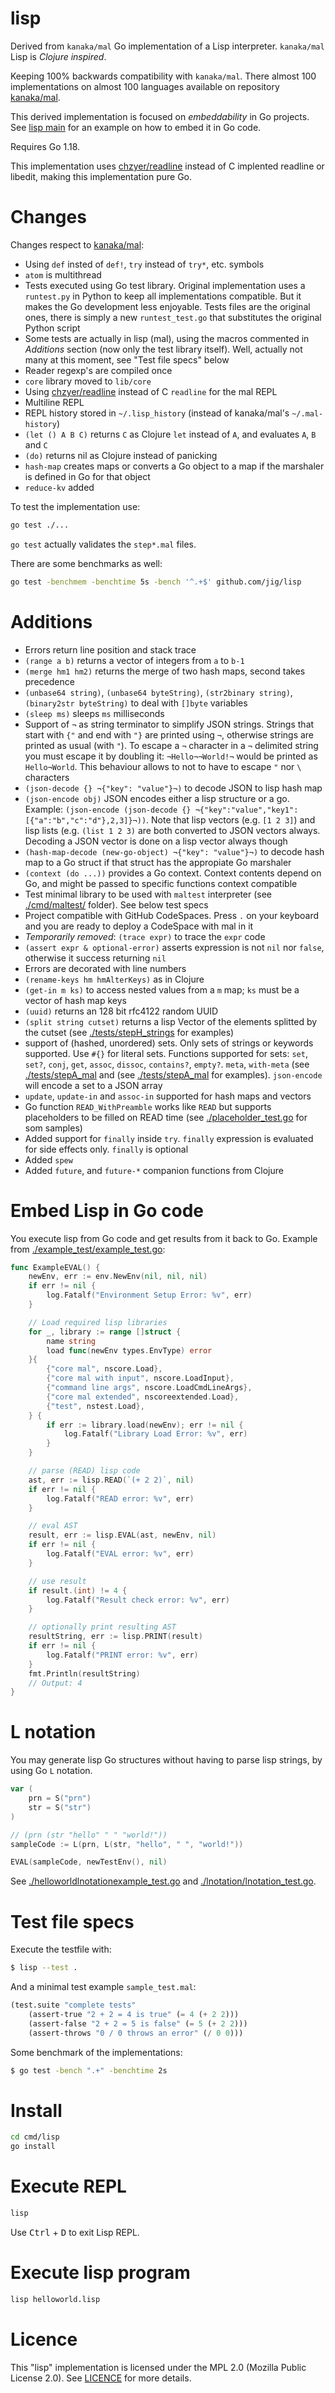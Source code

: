 # lisp

Derived from `kanaka/mal` Go implementation of a Lisp interpreter.
`kanaka/mal` Lisp is _Clojure inspired_.

Keeping 100% backwards compatibility with `kanaka/mal`.
There almost 100 implementations on almost 100 languages available on repository [kanaka/mal](https://github.com/kanaka/mal).

This derived implementation is focused on _embeddability_ in Go projects.
See [lisp main](./cmd/lisp) for an example on how to embed it in Go code.

Requires Go 1.18.

This implementation uses [chzyer/readline](https://github.com/chzyer/readline) instead of C implented readline or libedit, making this implementation pure Go.

# Changes

Changes respect to [kanaka/mal](https://github.com/kanaka/mal):

- Using `def` insted of `def!`, `try` instead of `try*`, etc. symbols
- `atom` is multithread
- Tests executed using Go test library. Original implementation uses a `runtest.py` in Python to keep all implementations compatible. But it makes the Go development less enjoyable. Tests files are the original ones, there is simply a new `runtest_test.go` that substitutes the original Python script
- Some tests are actually in lisp (mal), using the macros commented in _Additions_ section (now only the test library itself). Well, actually not many at this moment, see "Test file specs" below
- Reader regexp's are compiled once
- `core` library moved to `lib/core`
- Using [chzyer/readline](https://github.com/chzyer/readline) instead of C `readline` for the mal REPL
- Multiline REPL
- REPL history stored in `~/.lisp_history` (instead of kanaka/mal's `~/.mal-history`)
- `(let () A B C)` returns `C` as Clojure `let` instead of `A`, and evaluates `A`, `B` and `C`
- `(do)` returns nil as Clojure instead of panicking
- `hash-map` creates maps or converts a Go object to a map if the marshaler is defined in Go for that object
- `reduce-kv` added

To test the implementation use:

```bash
go test ./...
```

`go test` actually validates the `step*.mal` files.

There are some benchmarks as well:

```bash
go test -benchmem -benchtime 5s -bench '^.+$' github.com/jig/lisp
```

# Additions

- Errors return line position and stack trace
- `(range a b)` returns a vector of integers from `a` to `b-1`
- `(merge hm1 hm2)` returns the merge of two hash maps, second takes precedence
- `(unbase64 string)`, `(unbase64 byteString)`, `(str2binary string)`, `(binary2str byteString)` to deal with `[]byte` variables
- `(sleep ms)` sleeps `ms` milliseconds
- Support of `¬` as string terminator to simplify JSON strings. Strings that start with `{"` and end with `"}` are printed using `¬`, otherwise strings are printed as usual (with `"`). To escape a `¬` character in a `¬` delimited string you must escape it by doubling it: `¬Hello¬¬World!¬` would be printed as `Hello¬World`. This behaviour allows to not to have to escape `"` nor `\` characters
- `(json-decode {} ¬{"key": "value"}¬)` to decode JSON to lisp hash map
- `(json-encode obj)` JSON encodes either a lisp structure or a go. Example: `(json-encode (json-decode {} ¬{"key":"value","key1": [{"a":"b","c":"d"},2,3]}¬))`. Note that lisp vectors (e.g. `[1 2 3]`) and lisp lists (e.g. `(list 1 2 3)` are both converted to JSON vectors always. Decoding a JSON vector is done on a lisp vector always though
- `(hash-map-decode (new-go-object) ¬{"key": "value"}¬)` to decode hash map to a Go struct if that struct has the appropiate Go marshaler
- `(context (do ...))` provides a Go context. Context contents depend on Go, and might be passed to specific functions context compatible
- Test minimal library to be used with `maltest` interpreter (see [./cmd/maltest/](./cmd/maltest/) folder). See below test specs
- Project compatible with GitHub CodeSpaces. Press `.` on your keyboard and you are ready to deploy a CodeSpace with mal in it
- _Temporarily removed_: `(trace expr)` to trace the `expr` code
- `(assert expr & optional-error)` asserts expression is not `nil` nor `false`, otherwise it success returning `nil`
- Errors are decorated with line numbers
- `(rename-keys hm hmAlterKeys)` as in Clojure
- `(get-in m ks)` to access nested values from a `m` map; `ks` must be a vector of hash map keys
- `(uuid)` returns an 128 bit rfc4122 random UUID
- `(split string cutset)` returns a lisp Vector of the elements splitted by the cutset (see [./tests/stepH_strings](./tests/stepH_strings.mal) for examples)
- support of (hashed, unordered) sets. Only sets of strings or keywords supported. Use `#{}` for literal sets. Functions supported for sets: `set`, `set?`, `conj`, `get`, `assoc`, `dissoc`, `contains?`, `empty?`. `meta`, `with-meta` (see [./tests/stepA_mal](./tests/stepF_set.mal) and (see [./tests/stepA_mal](./tests/stepF_set.mal) for examples). `json-encode` will encode a set to a JSON array
- `update`, `update-in` and `assoc-in` supported for hash maps and vectors
- Go function `READ_WithPreamble` works like `READ` but supports placeholders to be filled on READ time (see [./placeholder_test.go](./placeholder_test.go) for som samples)
- Added support for `finally` inside `try`. `finally` expression is evaluated for side effects only. `finally` is optional
- Added `spew`
- Added `future`, and `future-*` companion functions from Clojure

# Embed Lisp in Go code

You execute lisp from Go code and get results from it back to Go. Example from [./example_test/example_test.go](./example_test/example_test.go):

```go
func ExampleEVAL() {
	newEnv, err := env.NewEnv(nil, nil, nil)
	if err != nil {
		log.Fatalf("Environment Setup Error: %v", err)
	}

	// Load required lisp libraries
	for _, library := range []struct {
		name string
		load func(newEnv types.EnvType) error
	}{
		{"core mal", nscore.Load},
		{"core mal with input", nscore.LoadInput},
		{"command line args", nscore.LoadCmdLineArgs},
		{"core mal extended", nscoreextended.Load},
		{"test", nstest.Load},
	} {
		if err := library.load(newEnv); err != nil {
			log.Fatalf("Library Load Error: %v", err)
		}
	}

	// parse (READ) lisp code
	ast, err := lisp.READ(`(+ 2 2)`, nil)
	if err != nil {
		log.Fatalf("READ error: %v", err)
	}

	// eval AST
	result, err := lisp.EVAL(ast, newEnv, nil)
	if err != nil {
		log.Fatalf("EVAL error: %v", err)
	}

	// use result
	if result.(int) != 4 {
		log.Fatalf("Result check error: %v", err)
	}

	// optionally print resulting AST
	resultString, err := lisp.PRINT(result)
	if err != nil {
		log.Fatalf("PRINT error: %v", err)
	}
	fmt.Println(resultString)
	// Output: 4
}
```

# L notation

You may generate lisp Go structures without having to parse lisp strings, by using Go `L` notation.

```go
var (
    prn = S("prn")
    str = S("str")
)

// (prn (str "hello" " " "world!"))
sampleCode := L(prn, L(str, "hello", " ", "world!"))

EVAL(sampleCode, newTestEnv(), nil)
```

See [./helloworldlnotationexample_test.go](./helloworldlnotationexample_test.go) and [./lnotation/lnotation_test.go](./lnotation/lnotation_test.go).

# Test file specs

Execute the testfile with:

```bash
$ lisp --test .
```

And a minimal test example `sample_test.mal`:

```lisp
(test.suite "complete tests"
    (assert-true "2 + 2 = 4 is true" (= 4 (+ 2 2)))
    (assert-false "2 + 2 = 5 is false" (= 5 (+ 2 2)))
    (assert-throws "0 / 0 throws an error" (/ 0 0)))
```

Some benchmark of the implementations:

```bash
$ go test -bench ".+" -benchtime 2s
```

# Install

```bash
cd cmd/lisp
go install
```

# Execute REPL

```bash
lisp
```

Use <kbd>Ctrl</kbd> + <kbd>D</kbd> to exit Lisp REPL.

# Execute lisp program

```bash
lisp helloworld.lisp
```

# Licence

This "lisp" implementation is licensed under the MPL 2.0 (Mozilla Public License 2.0). See [LICENCE](./LICENCE) for more details.
